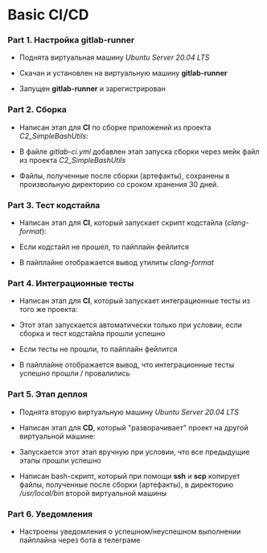# Basic CI/CD

### Part 1. Настройка **gitlab-runner**

- Поднята виртуальная машину *Ubuntu Server 20.04 LTS*

- Скачан и установлен на виртуальную машину **gitlab-runner**

- Запущен **gitlab-runner** и зарегистрирован

### Part 2. Сборка

- Написан этап для **CI** по сборке приложений из проекта *C2_SimpleBashUtils*:

- В файле _gitlab-ci.yml_ добавлен этап запуска сборки через мейк файл из проекта _C2_SimpleBashUtils_

- Файлы, полученные после сборки (артефакты), сохранены в произвольную директорию со сроком хранения 30 дней.

### Part 3. Тест кодстайла

- Написан этап для **CI**, который запускает скрипт кодстайла (*clang-format*):

- Если кодстайл не прошел, то пайплайн фейлится

- В пайплайне отображается вывод утилиты *clang-format*

### Part 4. Интеграционные тесты

- Написан этап для **CI**, который запускает интеграционные тесты из того же проекта:

- Этот этап запускается автоматически только при условии, если сборка и тест кодстайла прошли успешно

- Если тесты не прошли, то пайплайн фейлится

- В пайплайне отображается вывод, что интеграционные тесты успешно прошли / провалились

### Part 5. Этап деплоя

- Поднята вторую виртуальную машину *Ubuntu Server 20.04 LTS*

- Написан этап для **CD**, который "разворачивает" проект на другой виртуальной машине:

- Запускается этот этап вручную при условии, что все предыдущие этапы прошли успешно

- Написан bash-скрипт, который при помощи **ssh** и **scp** копирует файлы, полученные после сборки (артефакты), в директорию */usr/local/bin* второй виртуальной машины

### Part 6. Уведомления

-  Настроены уведомления о успешном/неуспешном выполнении пайплайна через бота в телеграме 
